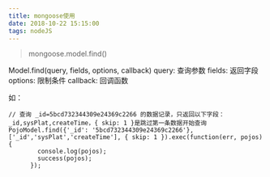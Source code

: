 ```yaml
---
title: mongoose使用
date: 2018-10-22 15:15:00
tags: nodeJS
---
```


> mongoose.model.find()

Model.find(query, fields, options, callback)
query: 查询参数
fields: 返回字段
options: 限制条件
callback: 回调函数

如：
```
// 查询 _id=5bcd732344309e24369c2266 的数据记录，只返回以下字段：_id,sysPlat,createTime，{ skip: 1 }是跳过第一条数据开始查询
PojoModel.find({'_id': '5bcd732344309e24369c2266'}, ['_id','sysPlat','createTime'], { skip: 1 }).exec(function(err, pojos) {
        console.log(pojos);
        success(pojos);
      });
```
